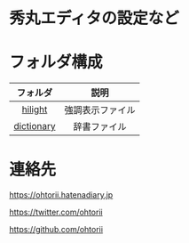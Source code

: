 # 秀丸エディタの設定など

# フォルダ構成

|フォルダ|説明|
|:--:|:--:|
|[hilight](hilight)|強調表示ファイル|
|[dictionary](dictionary)|辞書ファイル|



# 連絡先

<https://ohtorii.hatenadiary.jp>

<https://twitter.com/ohtorii>

<https://github.com/ohtorii>
